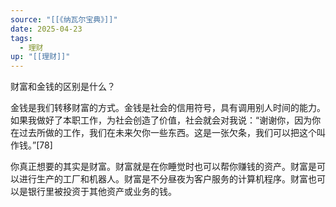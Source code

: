 ```yaml
---
source: "[[《纳瓦尔宝典》]]"
date: 2025-04-23
tags:
  - 理财
up: "[[理财]]"
---
```

财富和金钱的区别是什么？

金钱是我们转移财富的方式。金钱是社会的信用符号，具有调用别人时间的能力。如果我做好了本职工作，为社会创造了价值，社会就会对我说：“谢谢你，因为你在过去所做的工作，我们在未来欠你一些东西。这是一张欠条，我们可以把这个叫作钱。”[78]

你真正想要的其实是财富。财富就是在你睡觉时也可以帮你赚钱的资产。财富是可以进行生产的工厂和机器人。财富是不分昼夜为客户服务的计算机程序。财富也可以是银行里被投资于其他资产或业务的钱。